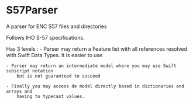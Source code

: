 # S57Parser

A parser for ENC S57 files and directories

Follows IHO S-57 specifications.

Has 3 levels :
    - Parser may return a Feature list with all references resolved with Swift Data Types.
        It is easier to use
        
    - Parser may return an intermediate model where you may use Swift subscript notation
        but is not guaranteed to succeed
        
    - Finally you may access de model directly based in dictionaries and arrays and
        having to typecast values.
        

